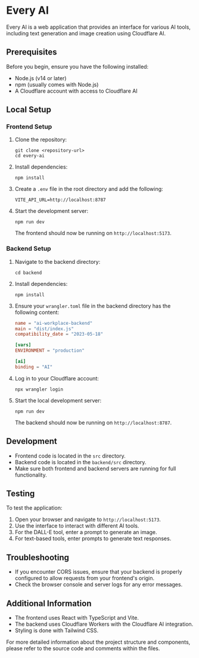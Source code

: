 # Every AI

Every AI is a web application that provides an interface for various AI tools, including text generation and image creation using Cloudflare AI.

## Prerequisites

Before you begin, ensure you have the following installed:
- Node.js (v14 or later)
- npm (usually comes with Node.js)
- A Cloudflare account with access to Cloudflare AI

## Local Setup

### Frontend Setup

1. Clone the repository:
   ```
   git clone <repository-url>
   cd every-ai
   ```

2. Install dependencies:
   ```
   npm install
   ```

3. Create a `.env` file in the root directory and add the following:
   ```
   VITE_API_URL=http://localhost:8787
   ```

4. Start the development server:
   ```
   npm run dev
   ```

   The frontend should now be running on `http://localhost:5173`.

### Backend Setup

1. Navigate to the backend directory:
   ```
   cd backend
   ```

2. Install dependencies:
   ```
   npm install
   ```

3. Ensure your `wrangler.toml` file in the backend directory has the following content:
   ```toml
   name = "ai-workplace-backend"
   main = "dist/index.js"
   compatibility_date = "2023-05-18"

   [vars]
   ENVIRONMENT = "production"

   [ai]
   binding = "AI"
   ```

4. Log in to your Cloudflare account:
   ```
   npx wrangler login
   ```

5. Start the local development server:
   ```
   npm run dev
   ```

   The backend should now be running on `http://localhost:8787`.

## Development

- Frontend code is located in the `src` directory.
- Backend code is located in the `backend/src` directory.
- Make sure both frontend and backend servers are running for full functionality.

## Testing

To test the application:

1. Open your browser and navigate to `http://localhost:5173`.
2. Use the interface to interact with different AI tools.
3. For the DALL-E tool, enter a prompt to generate an image.
4. For text-based tools, enter prompts to generate text responses.

## Troubleshooting

- If you encounter CORS issues, ensure that your backend is properly configured to allow requests from your frontend's origin.
- Check the browser console and server logs for any error messages.

## Additional Information

- The frontend uses React with TypeScript and Vite.
- The backend uses Cloudflare Workers with the Cloudflare AI integration.
- Styling is done with Tailwind CSS.

For more detailed information about the project structure and components, please refer to the source code and comments within the files.
